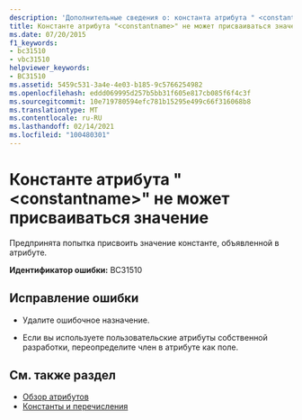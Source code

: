 ```yaml
---
description: 'Дополнительные сведения о: константа атрибута " <constantname> " не может быть целью назначения'
title: Константе атрибута "<constantname>" не может присваиваться значение
ms.date: 07/20/2015
f1_keywords:
- bc31510
- vbc31510
helpviewer_keywords:
- BC31510
ms.assetid: 5459c531-3a4e-4e03-b185-9c5766254982
ms.openlocfilehash: eddd069995d257b5bb31f605e817cb085f6f4c3f
ms.sourcegitcommit: 10e719780594efc781b15295e499c66f316068b8
ms.translationtype: MT
ms.contentlocale: ru-RU
ms.lasthandoff: 02/14/2021
ms.locfileid: "100480301"
---
```

# <a name="attribute-constant-constantname-cannot-be-the-target-of-an-assignment"></a>Константе атрибута "\<constantname>" не может присваиваться значение

Предпринята попытка присвоить значение константе, объявленной в атрибуте.  
  
 **Идентификатор ошибки:** BC31510  
  
## <a name="to-correct-this-error"></a>Исправление ошибки  
  
- Удалите ошибочное назначение.  
  
- Если вы используете пользовательские атрибуты собственной разработки, переопределите член в атрибуте как поле.  
  
## <a name="see-also"></a>См. также раздел

- [Обзор атрибутов](../programming-guide/concepts/attributes/index.md)
- [Константы и перечисления](../language-reference/constants-and-enumerations.md)
